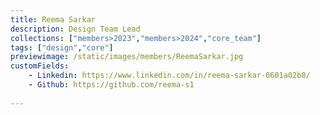 ```yaml
---
title: Reema Sarkar
description: Design Team Lead
collections: ["members>2023","members>2024","core_team"]
tags: ["design","core"]
previewimage: /static/images/members/ReemaSarkar.jpg
customFields:
    - Linkedin: https://www.linkedin.com/in/reema-sarkar-0601a02b8/
    - Github: https://github.com/reema-s1
   
---
```

